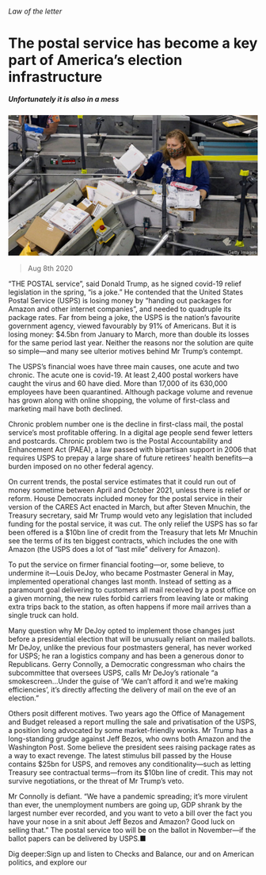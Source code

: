 ###### Law of the letter

# The postal service has become a key part of America’s election infrastructure 

##### Unfortunately it is also in a mess 

![image](images/20200808_USP501.jpg) 

> Aug 8th 2020 

“THE POSTAL service”, said Donald Trump, as he signed covid-19 relief legislation in the spring, “is a joke.” He contended that the United States Postal Service (USPS) is losing money by “handing out packages for Amazon and other internet companies”, and needed to quadruple its package rates. Far from being a joke, the USPS is the nation’s favourite government agency, viewed favourably by 91% of Americans. But it is losing money: $4.5bn from January to March, more than double its losses for the same period last year. Neither the reasons nor the solution are quite so simple—and many see ulterior motives behind Mr Trump’s contempt.

The USPS’s financial woes have three main causes, one acute and two chronic. The acute one is covid-19. At least 2,400 postal workers have caught the virus and 60 have died. More than 17,000 of its 630,000 employees have been quarantined. Although package volume and revenue has grown along with online shopping, the volume of first-class and marketing mail have both declined.


Chronic problem number one is the decline in first-class mail, the postal service’s most profitable offering. In a digital age people send fewer letters and postcards. Chronic problem two is the Postal Accountability and Enhancement Act (PAEA), a law passed with bipartisan support in 2006 that requires USPS to prepay a large share of future retirees’ health benefits—a burden imposed on no other federal agency.

On current trends, the postal service estimates that it could run out of money sometime between April and October 2021, unless there is relief or reform. House Democrats included money for the postal service in their version of the CARES Act enacted in March, but after Steven Mnuchin, the Treasury secretary, said Mr Trump would veto any legislation that included funding for the postal service, it was cut. The only relief the USPS has so far been offered is a $10bn line of credit from the Treasury that lets Mr Mnuchin see the terms of its ten biggest contracts, which includes the one with Amazon (the USPS does a lot of “last mile” delivery for Amazon).

To put the service on firmer financial footing—or, some believe, to undermine it—Louis DeJoy, who became Postmaster General in May, implemented operational changes last month. Instead of setting as a paramount goal delivering to customers all mail received by a post office on a given morning, the new rules forbid carriers from leaving late or making extra trips back to the station, as often happens if more mail arrives than a single truck can hold.

Many question why Mr DeJoy opted to implement those changes just before a presidential election that will be unusually reliant on mailed ballots. Mr DeJoy, unlike the previous four postmasters general, has never worked for USPS; he ran a logistics company and has been a generous donor to Republicans. Gerry Connolly, a Democratic congressman who chairs the subcommittee that oversees USPS, calls Mr DeJoy’s rationale “a smokescreen...Under the guise of ‘We can’t afford it and we’re making efficiencies’, it’s directly affecting the delivery of mail on the eve of an election.”

Others posit different motives. Two years ago the Office of Management and Budget released a report mulling the sale and privatisation of the USPS, a position long advocated by some market-friendly wonks. Mr Trump has a long-standing grudge against Jeff Bezos, who owns both Amazon and the Washington Post. Some believe the president sees raising package rates as a way to exact revenge. The latest stimulus bill passed by the House contains $25bn for USPS, and removes any conditionality—such as letting Treasury see contractual terms—from its $10bn line of credit. This may not survive negotiations, or the threat of Mr Trump’s veto.

Mr Connolly is defiant. “We have a pandemic spreading; it’s more virulent than ever, the unemployment numbers are going up, GDP shrank by the largest number ever recorded, and you want to veto a bill over the fact you have your nose in a snit about Jeff Bezos and Amazon? Good luck on selling that.” The postal service too will be on the ballot in November—if the ballot papers can be delivered by USPS.■

Dig deeper:Sign up and listen to Checks and Balance, our  and  on American politics, and explore our 

